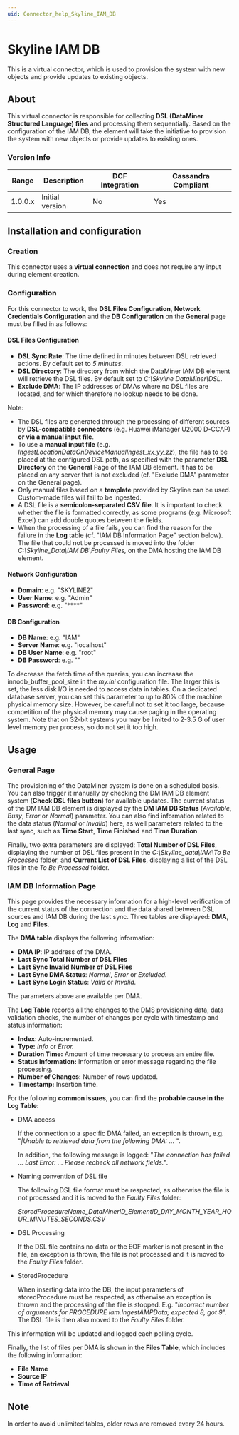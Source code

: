 ```yaml
---
uid: Connector_help_Skyline_IAM_DB
---
```


# Skyline IAM DB

This is a virtual connector, which is used to provision the system with new objects and provide updates to existing objects.

## About

This virtual connector is responsible for collecting **DSL (DataMiner Structured Language) files** and processing them sequentially. Based on the configuration of the IAM DB, the element will take the initiative to provision the system with new objects or provide updates to existing ones.

### Version Info

| **Range** | **Description** | **DCF Integration** | **Cassandra Compliant** |
|------------------|-----------------|---------------------|-------------------------|
| 1.0.0.x          | Initial version | No                  | Yes                     |

## Installation and configuration

### Creation

This connector uses a **virtual connection** and does not require any input during element creation.

### Configuration

For this connector to work, the **DSL Files Configuration**, **Network Credentials Configuration** and the **DB Configuration** on the **General** page must be filled in as follows:

#### DSL Files Configuration

- **DSL Sync Rate**: The time defined in minutes between DSL retrieved actions. By default set to *5 minutes*.
- **DSL Directory**: The directory from which the DataMiner IAM DB element will retrieve the DSL files. By default set to *C:\Skyline DataMiner\DSL*.
- **Exclude DMA**: The IP addresses of DMAs where no DSL files are located, and for which therefore no lookup needs to be done.

Note:

- The DSL files are generated through the processing of different sources by **DSL-compatible connectors** (e.g. Huawei iManager U2000 D-CCAP) **or via a manual input file**.
- To use a **manual input file** (e.g. *IngestLocationDataOnDeviceManualIngest_xx_yy_zz*), the file has to be placed at the configured DSL path, as specified with the parameter **DSL Directory** on the **General** Page of the IAM DB element. It has to be placed on any server that is not excluded (cf. "Exclude DMA" parameter on the General page).
- Only manual files based on a **template** provided by Skyline can be used. Custom-made files will fail to be ingested.
- A DSL file is a **semicolon-separated CSV file**. It is important to check whether the file is formatted correctly, as some programs (e.g. Microsoft Excel) can add double quotes between the fields.
- When the processing of a file fails, you can find the reason for the failure in the **Log** table (cf. "IAM DB Information Page" section below). The file that could not be processed is moved into the folder *C:\Skyline_Data\IAM DB\Faulty Files,* on the DMA hosting the IAM DB element.

#### Network Configuration

- **Domain**: e.g. "SKYLINE2"
- **User** **Name**: e.g. "Admin"
- **Password**: e.g. "\*\*\*\*"

#### DB Configuration

- **DB** **Name**: e.g. "IAM"
- **Server** **Name**: e.g. "localhost"
- **DB** **User** **Name**: e.g. "root"
- **DB** **Password**: e.g. ""

To decrease the fetch time of the queries, you can increase the innodb_buffer_pool_size in the *my.ini* configuration file. The larger this is set, the less disk I/O is needed to access data in tables. On a dedicated database server, you can set this parameter to up to 80% of the machine physical memory size. However, be careful not to set it too large, because competition of the physical memory may cause paging in the operating system. Note that on 32-bit systems you may be limited to 2-3.5 G of user level memory per process, so do not set it too high.

## Usage

### General Page

The provisioning of the DataMiner system is done on a scheduled basis. You can also trigger it manually by checking the DM IAM DB element system (**Check DSL files button**) for available updates. The current status of the DM IAM DB element is displayed by the **DM IAM DB Status** (*Available*, *Busy*, *Error* or *Normal*) parameter. You can also find information related to the data status (*Normal* or *Invalid*) here, as well parameters related to the last sync, such as **Time Start**, **Time** **Finished** and **Time** **Duration**.

Finally, two extra parameters are displayed: **Total Number of DSL Files**, displaying the number of DSL files present in the *C:\Skyline_data\IAM\To Be Processed* folder, and **Current List of DSL Files**, displaying a list of the DSL files in the *To Be Processed* folder.

### IAM DB Information Page

This page provides the necessary information for a high-level verification of the current status of the connection and the data shared between DSL sources and IAM DB during the last sync. Three tables are displayed: **DMA**, **Log** and **Files**.

The **DMA table** displays the following information:

- **DMA IP**: IP address of the DMA.
- **Last Sync Total Number of DSL Files**
- **Last Sync Invalid Number of DSL Files**
- **Last Sync DMA Status**: *Normal*, *Error* or *Excluded.*
- **Last Sync Login Status**: *Valid* or *Invalid.*

The parameters above are available per DMA.

The **Log Table** records all the changes to the DMS provisioning data, data validation checks, the number of changes per cycle with timestamp and status information:

- **Index**: Auto-incremented.
- **Type:** *Info* or *Error.*
- **Duration Time:** Amount of time necessary to process an entire file.
- **Status Information:** Information or error message regarding the file processing.
- **Number of Changes:** Number of rows updated.
- **Timestamp:** Insertion time.

For the following **common issues**, you can find the **probable cause in the Log Table:**

- DMA access

  If the connection to a specific DMA failed, an exception is thrown, e.g. "*\|Unable to retrieved data from the following DMA: ...* ".

  In addition, the following message is logged: "*The connection has failed ... Last Error: ... Please recheck all network fields.*".

- Naming convention of DSL file

  The following DSL file format must be respected, as otherwise the file is not processed and it is moved to the *Faulty Files* folder:

  *StoredProcedureName_DataMinerID_ElementID_DAY_MONTH_YEAR_HOUR_MINUTES_SECONDS.CSV*

- DSL Processing

  If the DSL file contains no data or the EOF marker is not present in the file, an exception is thrown, the file is not processed and it is moved to the *Faulty Files* folder.

- StoredProcedure

  When inserting data into the DB, the input parameters of storedProcedure must be respected, as otherwise an exception is thrown and the processing of the file is stopped. E.g. "*Incorrect number of arguments for PROCEDURE iam.IngestAMPData; expected 8, got 9*". The DSL file is then also moved to the *Faulty Files* folder.

This information will be updated and logged each polling cycle.

Finally, the list of files per DMA is shown in the **Files Table**, which includes the following information:

- **File Name**
- **Source IP**
- **Time of Retrieval**

## Note

In order to avoid unlimited tables, older rows are removed every 24 hours.
